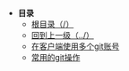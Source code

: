 * **目录**
  * [根目录（/）](/README)
  * [回到上一级（../）](README.md)
  * [在客户端使用多个git账号](/study/git/在客户端使用多个git账号.md)
  * [常用的git操作](/study/git/常用的git操作.md)